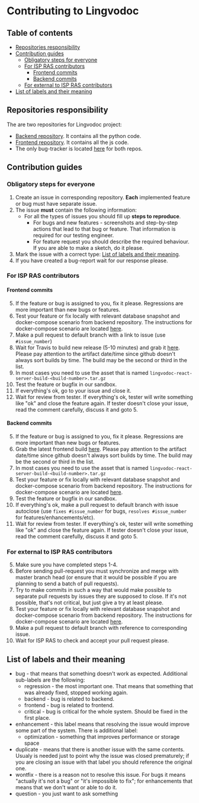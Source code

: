 # Contributing to Lingvodoc

## Table of contents
  * [Repositories responsibility](#repositories-responsibility)
  * [Contribution guides](#contribution-guides)
    + [Obligatory steps for everyone](#obligatory-steps-for-everyone)
    + [For ISP RAS contributors](#for-isp-ras-contributors)
      - [Frontend commits](#frontend-commits)
      - [Backend commits](#backend-commits)
    + [For external to ISP RAS contributors](#for-external-to-isp-ras-contributors)
  * [List of labels and their meaning](#list-of-labels-and-their-meaning)

## Repositories responsibility

The are two repositories for Lingvodoc project:

* [Backend repository](https://github.com/ispras/lingvodoc). It contains all the python code.
* [Frontend repository](https://github.com/ispras/lingvodoc-react). It contains all the js code.
* The only bug-tracker is located [here](https://github.com/ispras/lingvodoc-react/issues) for both repos.

## Contribution guides

### Obligatory steps for everyone

1. Create an issue in corresponding repository. **Each** implemented feature or bug must have separate issue.
2. The issue **must** contain the following information:
    * For all the types of issues you should fill up **steps to reproduce**. 
        * For bugs and new features - screenshots and step-by-step actions that lead to that bug or feature. That information is required for our testing engineer.
        * For feature request you should describe the required behaviour. If you are able to make a sketch, do it please.
3. Mark the issue with a correct type: [List of labels and their meaning](#label-list).
4. If you have created a bug-report wait for our response please.

### For ISP RAS contributors

#### Frontend commits
5. If the feature or bug is assigned to you, fix it please. Regressions are more important than new bugs or features.
6. Test your feature or fix locally with relevant database snapshot and docker-compose scenario from backend repository. The instructions for docker-compose scenario are located [here](https://github.com/ispras/lingvodoc/tree/heavy_refactor/docker).
7. Make a pull request to default branch with a link to issue (use `#issue_number`)
8. Wait for Travis to build new release (5-10 minutes) and grab it [here](https://github.com/ispras/lingvodoc-react/releases). Please pay attention to the artifact date/time since github doesn't always sort builds by time. The build may be the second or third in the list.
9. In most cases you need to use the asset that is named `lingvodoc-react-server-build-<build-number>.tar.gz`
10. Test the feature or bugfix in our sandbox.
11. If everything's ok, go to your issue and close it.
12. Wait for review from tester. If everything's ok, tester will write something like "ok" and close the feature again. If tester doesn't close your issue, read the comment carefully, discuss it and goto 5.

#### Backend commits
5. If the feature or bug is assigned to you, fix it please. Regressions are more important than new bugs or features.
6. Grab the latest frontend build [here](https://github.com/ispras/lingvodoc-react/releases). Please pay attention to the artifact date/time since github doesn't always sort builds by time. The build may be the second or third in the list.
7. In most cases you need to use the asset that is named `lingvodoc-react-server-build-<build-number>.tar.gz`
8. Test your feature or fix locally with relevant database snapshot and docker-compose scenario from backend repository. The instructions for docker-compose scenario are located [here](https://github.com/ispras/lingvodoc/tree/heavy_refactor/docker).
9. Test the feature or bugfix in our sandbox.
10. If everything's ok, make a pull request to default branch with issue autoclose (use `fixes #issue_number` for bugs, `resolves #issue_number` for features/enhancements/etc).
11. Wait for review from tester. If everything's ok, tester will write something like "ok" and close the feature again. If tester doesn't close your issue, read the comment carefully, discuss it and goto 5.


### For external to ISP RAS contributors

5. Make sure you have completed steps 1-4.
6. Before sending pull-request you must synchronize and merge with master branch head (or ensure that it would be possible if you are planning to send a batch of pull requests).
6. Try to make commits in such a way that would make possible to separate pull requests by issues they are supposed to close. If it's not possible, that's not critical, but just give a try at least please.
7. Test your feature or fix locally with relevant database snapshot and docker-compose scenario from backend repository. The instructions for docker-compose scenario are located [here](https://github.com/ispras/lingvodoc/tree/heavy_refactor/docker).
8. Make a pull request to default branch with reference to corresponding issue.
9. Wait for ISP RAS to check and accept your pull request please.


## List of labels and their meaning

* bug - that means that something doesn't work as expected. Additional sub-labels are the following:
    * regression - the most important one. That means that something that was already fixed, stopped working again.
    * backend - bug is related to backend.
    * frontend - bug is related to frontend.
    * critical - bug is critical for the whole system. Should be fixed in the first place.
* enhancement - this label means that resolving the issue would improve some part of the system. There is additional label:
    * optimization - something that improves performance or storage space
* duplicate - means that there is another issue with the same contents. Usualy is needed just to point why the issue was closed prematurely; if you are closing an issue with that label you should reference the original one.
* wontfix - there is a reason not to resolve this issue. For bugs it means "actually it's not a bug" or "it's impossible to fix"; for enhancements that means that we don't want or able to do it.
* question - you just want to ask something


